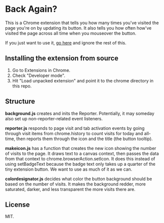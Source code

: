 Back Again?
===========

This is a Chrome extension that tells you how many times you've visited the page you're on by updating its button. It also tells you how often how've visited the page across all time when you mouseover the button.

If you just want to use it, [go here](https://chrome.google.com/webstore/detail/backagain/kjponlihgeoeeppkmclokpbijdomjmfg) and ignore the rest of this.

Installing the extension from source
------------------------------------

1. Go to Extensions in Chrome.
2. Check "Developer mode".
3. Hit "Load unpacked extension" and point it to the chrome directory in this repo.

Structure
---------

__background.js__ creates and inits the Reporter. Potentially, it may someday also set up non-reporter-related event listeners.

__reporter.js__ responds to page visit and tab activation events by going through visit items from chrome.history to count visits for today and all-time, then reports them through the icon and the title (the button tooltip).

__makeicon.js__ has a function that creates the new icon showing the number of visits to the page. It draws text to a canvas context, then passes the data from that context to chrome.browserAction.setIcon. It does this instead of using setBadgeText because the badge text only takes up a quarter of the tiny extension button. We want to use as much of it as we can.

__colordesignator.js__ decides what color the button background should be based on the number of visits. It makes the background redder, more saturated, darker, and less transparent the more visits there are.

License
-------

MIT.